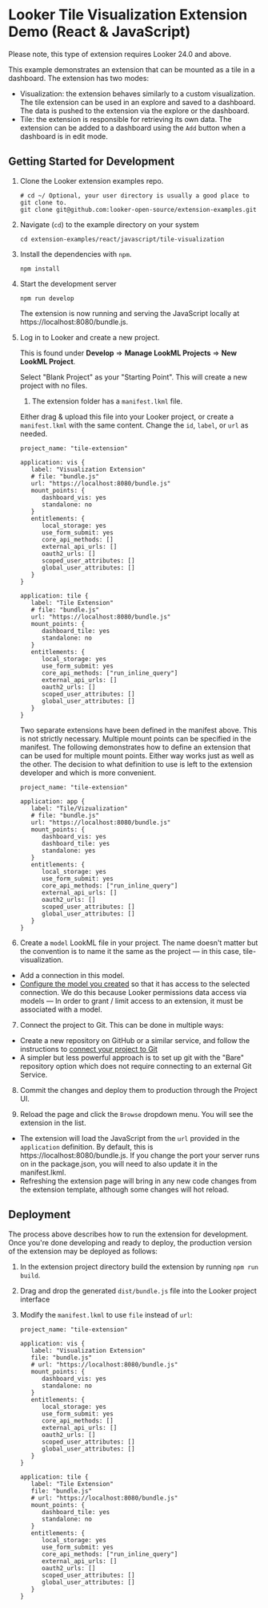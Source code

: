 # Looker Tile Visualization Extension Demo (React & JavaScript)

Please note, this type of extension requires Looker 24.0 and above.

This example demonstrates an extension that can be mounted as a tile in a dashboard. The extension has two modes:

- Visualization: the extension behaves similarly to a custom visualization. The tile extension can be used in an explore and saved to a dashboard. The data is pushed to the extension via the explore or the dashboard.
- Tile: the extension is responsible for retrieving its own data. The extension can be added to a dashboard using the `Add` button when a dashboard is in edit mode.

## Getting Started for Development

1. Clone the Looker extension examples repo.

   ```
   # cd ~/ Optional, your user directory is usually a good place to git clone to.
   git clone git@github.com:looker-open-source/extension-examples.git
   ```

2. Navigate (`cd`) to the example directory on your system

   ```
   cd extension-examples/react/javascript/tile-visualization
   ```

3. Install the dependencies with `npm`.

   ```
   npm install
   ```

4. Start the development server

   ```
   npm run develop
   ```

   The extension is now running and serving the JavaScript locally at https://localhost:8080/bundle.js.

5. Log in to Looker and create a new project.

   This is found under **Develop** => **Manage LookML Projects** => **New LookML Project**.

   Select "Blank Project" as your "Starting Point". This will create a new project with no files.

   1. The extension folder has a `manifest.lkml` file.

   Either drag & upload this file into your Looker project, or create a `manifest.lkml` with the same content. Change the `id`, `label`, or `url` as needed.

   ```
   project_name: "tile-extension"

   application: vis {
      label: "Visualization Extension"
      # file: "bundle.js"
      url: "https://localhost:8080/bundle.js"
      mount_points: {
         dashboard_vis: yes
         standalone: no
      }
      entitlements: {
         local_storage: yes
         use_form_submit: yes
         core_api_methods: []
         external_api_urls: []
         oauth2_urls: []
         scoped_user_attributes: []
         global_user_attributes: []
      }
   }

   application: tile {
      label: "Tile Extension"
      # file: "bundle.js"
      url: "https://localhost:8080/bundle.js"
      mount_points: {
         dashboard_tile: yes
         standalone: no
      }
      entitlements: {
         local_storage: yes
         use_form_submit: yes
         core_api_methods: ["run_inline_query"]
         external_api_urls: []
         oauth2_urls: []
         scoped_user_attributes: []
         global_user_attributes: []
      }
   }
   ```

   Two separate extensions have been defined in the manifest above. This is not strictly necessary. Multiple mount points can be specified in the manifest. The following demonstrates how to define an extension that can be used for multiple mount points. Either way works just as well as the other. The decision to what definition to use is left to the extension developer and which is more convenient.

   ```
   project_name: "tile-extension"

   application: app {
      label: "Tile/Vizualization"
      # file: "bundle.js"
      url: "https://localhost:8080/bundle.js"
      mount_points: {
         dashboard_vis: yes
         dashboard_tile: yes
         standalone: yes
      }
      entitlements: {
         local_storage: yes
         use_form_submit: yes
         core_api_methods: ["run_inline_query"]
         external_api_urls: []
         oauth2_urls: []
         scoped_user_attributes: []
         global_user_attributes: []
      }
   }

   ```

6. Create a `model` LookML file in your project. The name doesn't matter but the convention is to name it the same as the project — in this case, tile-visualization.

- Add a connection in this model.
- [Configure the model you created](https://docs.looker.com/data-modeling/getting-started/create-projects#configuring_a_model) so that it has access to the selected connection.
  We do this because Looker permissions data access via models — In order to grant / limit access to an extension, it must be associated with a model.

7. Connect the project to Git. This can be done in multiple ways:

- Create a new repository on GitHub or a similar service, and follow the instructions to [connect your project to Git](https://docs.looker.com/data-modeling/getting-started/setting-up-git-connection)
- A simpler but less powerful approach is to set up git with the "Bare" repository option which does not require connecting to an external Git Service.

8. Commit the changes and deploy them to production through the Project UI.

9. Reload the page and click the `Browse` dropdown menu. You will see the extension in the list.

- The extension will load the JavaScript from the `url` provided in the `application` definition. By default, this is https://localhost:8080/bundle.js. If you change the port your server runs on in the package.json, you will need to also update it in the manifest.lkml.
- Refreshing the extension page will bring in any new code changes from the extension template, although some changes will hot reload.

## Deployment

The process above describes how to run the extension for development. Once you're done developing and ready to deploy, the production version of the extension may be deployed as follows:

1. In the extension project directory build the extension by running `npm run build`.
2. Drag and drop the generated `dist/bundle.js` file into the Looker project interface
3. Modify the `manifest.lkml` to use `file` instead of `url`:

   ```
   project_name: "tile-extension"

   application: vis {
      label: "Visualization Extension"
      file: "bundle.js"
      # url: "https://localhost:8080/bundle.js"
      mount_points: {
         dashboard_vis: yes
         standalone: no
      }
      entitlements: {
         local_storage: yes
         use_form_submit: yes
         core_api_methods: []
         external_api_urls: []
         oauth2_urls: []
         scoped_user_attributes: []
         global_user_attributes: []
      }
   }

   application: tile {
      label: "Tile Extension"
      file: "bundle.js"
      # url: "https://localhost:8080/bundle.js"
      mount_points: {
         dashboard_tile: yes
         standalone: no
      }
      entitlements: {
         local_storage: yes
         use_form_submit: yes
         core_api_methods: ["run_inline_query"]
         external_api_urls: []
         oauth2_urls: []
         scoped_user_attributes: []
         global_user_attributes: []
      }
   }
   ```

